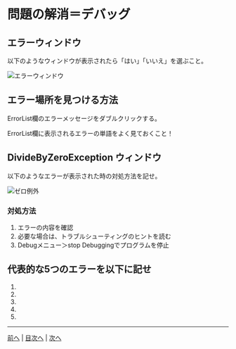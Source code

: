# 問題の解消＝デバッグ

## エラーウィンドウ
以下のようなウィンドウが表示されたら「はい」「いいえ」を選ぶこと。

![エラーウィンドウ](imgs/0300.png)

## エラー場所を見つける方法
ErrorList欄のエラーメッセージをダブルクリックする。

ErrorList欄に表示されるエラーの単語をよく見ておくこと！

## DivideByZeroException ウィンドウ
以下のようなエラーが表示された時の対処方法を記せ。

![ゼロ例外](imgs/0301.png)

### 対処方法
1. エラーの内容を確認
2. 必要な場合は、トラブルシューティングのヒントを読む
3. Debugメニュー＞stop Debuggingでプログラムを停止

## 代表的な5つのエラーを以下に記せ
1.
2.
3.
4.
5.

---

[前へ](README.md#%E3%83%97%E3%83%AD%E3%82%B0%E3%83%A9%E3%83%9F%E3%83%B3%E3%82%B0%E3%81%AE%E8%82%9D) | [目次へ](README.md#%E7%9B%AE%E6%AC%A1) | [次へ](04.md)
